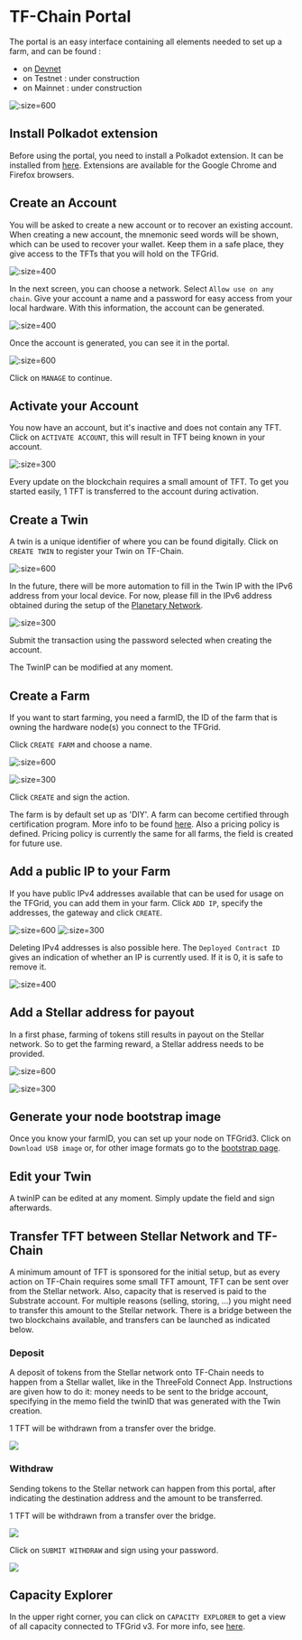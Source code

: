 # TF-Chain Portal

The portal is an easy interface containing all elements needed to set up a farm, and can be found : 
- on [Devnet](https://portal.tfchain.dev.threefold.io/)
- on Testnet : under construction
- on Mainnet : under construction

![](img/grid3_portal_account.png  ':size=600')

## Install Polkadot extension

Before using the portal, you need to install a Polkadot extension. It can be installed from [here](https://polkadot.js.org/extension/). Extensions are available for the Google Chrome and Firefox browsers. 

## Create an Account

You will be asked to create a new account or to recover an existing account. 
When creating a new account, the mnemonic seed words will be shown, which can be used to recover your wallet. Keep them in a safe place, they give access to the TFTs that you will hold on the TFGrid. 

![](img/grid3_portal_create_account_1.png  ':size=400')

In the next screen, you can choose a network. Select `Allow use on any chain`. Give your account a name and a password for easy access from your local hardware. With this information, the account can be generated. 

![](img/grid3_portal_create_account_2.png  ':size=400')

Once the account is generated, you can see it in the portal. 

![](img/grid3_portal_overview.png  ':size=600')

Click on `MANAGE` to continue. 

## Activate your Account 

You now have an account, but it's inactive and does not contain any TFT. Click on `ACTIVATE ACCOUNT`, this will result in TFT being known in your account. 

![](img/grid3_portal_activate_account.png  ':size=300')

Every update on the blockchain requires a small amount of TFT. To get you started easily, 1 TFT is transferred to the account during activation. 

## Create a Twin

A twin is a unique identifier of where you can be found digitally. Click on `CREATE TWIN` to register your Twin on TF-Chain. 

![](img/grid3_portal_create_twin.png  ':size=600')

In the future, there will be more automation to fill in the Twin IP with the IPv6 address from your local device. For now, please fill in the IPv6 address obtained during the setup of the [Planetary Network](grid3_planetary_network). 

![](img/grid3_portal_twin_ipv6.png  ':size=300')

Submit the transaction using the password selected when creating the account.

The TwinIP can be modified at any moment. 

## Create a Farm

If you want to start farming, you need a farmID, the ID of the farm that is owning the hardware node(s) you connect to the TFGrid. 

Click `CREATE FARM` and choose a name. 

![](img/grid3_portal_farm.png  ':size=600')

![](img/grid3_portal_create_farm.png  ':size=300')

Click `CREATE` and sign the action. 

The farm is by default set up as 'DIY'. A farm can become certified through certification program. More info to be found [here](farming_certified_requirements).
Also a pricing policy is defined. Pricing policy is currently the same for all farms, the field is created for future use. 

## Add a public IP to your Farm

If you have public IPv4 addresses available that can be used for usage on the TFGrid, you can add them in your farm. 
Click `ADD IP`, specify the addresses, the gateway and click `CREATE`. 

![](img/grid3_portal_ip_add.png  ':size=600')
![](img/grid3_portal_ip_add_detail.png  ':size=300')

Deleting IPv4 addresses is also possible here. The `Deployed Contract ID` gives an indication of whether an IP is currently used. If it is 0, it is safe to remove it. 

![](img/grid3_portal_ip_result.png  ':size=400')

## Add a Stellar address for payout

In a first phase, farming of tokens still results in payout on the Stellar network. So to get the farming reward, a Stellar address needs to be provided. 

![](img/grid3_portal_farm0.png  ':size=600')

![](img/grid3_portal_stellar.png  ':size=300')

## Generate your node bootstrap image

Once you know your farmID, you can set up your node on TFGrid3. Click on `Download USB image` or, for other image formats go to the [bootstrap page](https://dev.bootstrap.grid.tf/).

## Edit your Twin

A twinIP can be edited at any moment. Simply update the field and sign afterwards. 

## Transfer TFT between Stellar Network and TF-Chain

A minimum amount of TFT is sponsored for the initial setup, but as every action on TF-Chain requires some small TFT amount, TFT can be sent over from the Stellar network. 
Also, capacity that is reserved is paid to the Substrate account. For multiple reasons (selling, storing, ...) you might need to transfer this amount to the Stellar network. There is a bridge between the two blockchains available, and transfers can be launched as indicated below. 

### Deposit

A deposit of tokens from the Stellar network onto TF-Chain needs to happen from a Stellar wallet, like in the ThreeFold Connect App. Instructions are given how to do it: money needs to be sent to the bridge account, specifying in the memo field the twinID that was generated with the Twin creation. 

1 TFT will be withdrawn from a transfer over the bridge. 

![](img/grid3_portal_deposit_tft.png)

### Withdraw 

Sending tokens to the Stellar network can happen from this portal, after indicating the destination address and the amount to be transferred. 

1 TFT will be withdrawn from a transfer over the bridge. 

![](img/grid3_portal_withdraw_tft.png)

Click on `SUBMIT WITHDRAW` and sign using your password. 

![](img/grid3_portal_transaction_sign.png)

## Capacity Explorer

In the upper right corner, you can click on `CAPACITY EXPLORER` to get a view of all capacity connected to TFGrid v3. For more info, see [here](grid3_explorer). 